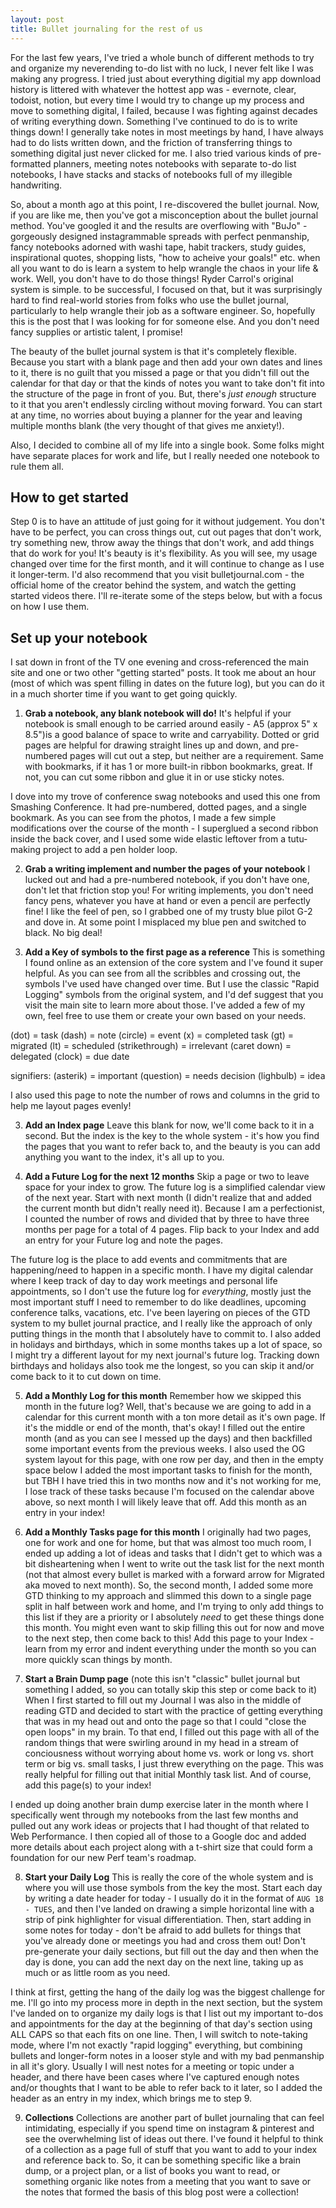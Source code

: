 ```yaml
---
layout: post
title: Bullet journaling for the rest of us
---
```

For the last few years, I've tried a whole bunch of different methods to try and organize my neverending to-do list with no luck, I never felt like I was making any progress. I tried just about everything digitial my app download history is littered with whatever the hottest app was - evernote, clear, todoist, notion, but every time I would try to change up my process and move to something digital, I failed, because I was fighting against decades of writing everything down. Something I've continued to do is to write things down! I generally take notes in most meetings by hand, I have always had to do lists written down, and the friction of transferring things to something digital just never clicked for me. I also tried various kinds of pre-formatted planners, meeting notes notebooks with separate to-do list notebooks, I have stacks and stacks of notebooks full of my illegible handwriting. 

So, about a month ago at this point, I re-discovered the bullet journal. Now, if you are like me, then you've got a misconception about the bullet journal method. You've googled it and the results are overflowing with "BuJo" - gorgeously designed instagrammable spreads with perfect penmanship, fancy notebooks adorned with washi tape, habit trackers, study guides, inspirational quotes, shopping lists, "how to acheive your goals!" etc. when all you want to do is learn a system to help wrangle the chaos in your life & work. Well, you don't have to do those things! Ryder Carrol's original system is simple. to be successful, I focused on that, but it was surprisingly hard to find real-world stories from folks who use the bullet journal, particularly to help wrangle their job as a software engineer. So, hopefully this is the post that I was looking for for someone else. And you don't need fancy supplies or artistic talent, I promise! 

The beauty of the bullet journal system is that it's completely flexible. Because you start with a blank page and then add your own dates and lines to it, there is no guilt that you missed a page or that you didn't fill out the calendar for that day or that the kinds of notes you want to take don't fit into the structure of the page in front of you. But, there's _just enough_ structure to it that you aren't endlessly circling without moving forward. You can start at any time, no worries about buying a planner for the year and leaving multiple months blank (the very thought of that gives me anxiety!).

Also, I decided to combine all of my life into a single book. Some folks might have separate places for work and life, but I really needed one notebook to rule them all.

## How to get started

Step 0 is to have an attitude of just going for it without judgement. You don't have to be perfect, you can cross things out, cut out pages that don't work, try something new, throw away the things that don't work, and add things that do work for you! It's beauty is it's flexibility. As you will see, my usage changed over time for the first month, and it will continue to change as I use it longer-term. I'd also recommend that you visit bulletjournal.com - the official home of the creator behind the system, and watch the getting started videos there. I'll re-iterate some of the steps below, but with a focus on how I use them.

## Set up your notebook
I sat down in front of the TV one evening and cross-referenced the main site and one or two other "getting started" posts. It took me about an hour (most of which was spent filling in dates on the future log), but you can do it in a much shorter time if you want to get going quickly.

1. **Grab a notebook, any blank notebook will do!** 
It's helpful if your notebook is small enough to be carried around easily - A5 (approx 5" x 8.5")is a good balance of space to write and carryability. Dotted or grid pages are helpful for drawing straight lines up and down, and pre-numbered pages will cut out a step, but neither are a requirement. Same with bookmarks, if it has 1 or more built-in ribbon bookmarks, great. If not, you can cut some ribbon and glue it in or use sticky notes.

I dove into my trove of conference swag notebooks and used this one from Smashing Conference. It had pre-numbered, dotted pages, and a single bookmark. As you can see from the photos, I made a few simple modifications over the course of the month - I superglued a second ribbon inside the back cover, and I used some wide elastic leftover from a tutu-making project to add a pen holder loop. 

2. **Grab a writing implement and number the pages of your notebook**
I lucked out and had a pre-numbered notebook, if you don't have one, don't let that friction stop you! For writing implements, you don't need fancy pens, whatever you have at hand or even a pencil are perfectly fine! I like the feel of pen, so I grabbed one of my trusty blue pilot G-2 and dove in. At some point I misplaced my blue pen and switched to black. No big deal! 

3. **Add a Key of symbols to the first page as a reference**
This is something I found online as an extension of the core system and I've found it super helpful. As you can see from all the scribbles and crossing out, the symbols I've used have changed over time. But I use the classic "Rapid Logging" symbols from the original system, and I'd def suggest that you visit the main site to learn more about those. I've added a few of my own, feel free to use them or create your own based on your needs.

(dot) = task
(dash) = note
(circle) = event
(x) = completed task
(gt) = migrated
(lt) = scheduled
(strikethrough) = irrelevant
(caret down) = delegated
(clock) = due date

signifiers:
(asterik) = important
(question) = needs decision
(lighbulb) = idea

I also used this page to note the number of rows and columns in the grid to help me layout pages evenly! 

3. **Add an Index page**
Leave this blank for now, we'll come back to it in a second. But the index is the key to the whole system - it's how you find the pages that you want to refer back to, and the beauty is you can add anything you want to the index, it's all up to you.

4. **Add a Future Log for the next 12 months**
Skip a page or two to leave space for your index to grow. The future log is a simplified calendar view of the next year. Start with next month (I didn't realize that and added the current month but didn't really need it). Because I am a perfectionist, I counted the number of rows and divided that by three to have three months per page for a total of 4 pages. Flip back to your Index and add an entry for your Future log and note the pages. 

The future log is the place to add events and commitments that are happening/need to happen in a specific month. I have my digital calendar where I keep track of day to day work meetings and personal life appointments, so I don't use the future log for *everything*, mostly just the most important stuff I need to remember to do like deadlines, upcoming conference talks, vacations, etc. I've been layering on pieces of the GTD system to my bullet journal practice, and I really like the approach of only putting things in the month that I absolutely have to commit to. I also added in holidays and birthdays, which in some months takes up a lot of space, so I might try a different layout for my next journal's future log. Tracking down birthdays and holidays also took me the longest, so you can skip it and/or come back to it to cut down on time.

5. **Add a Monthly Log for this month**
Remember how we skipped this month in the future log? Well, that's because we are going to add in a calendar for this current month with a ton more detail as it's own page. If it's the middle or end of the month, that's okay! I filled out the entire month (and as you can see I messed up the days) and then backfilled some important events from the previous weeks. I also used the OG system layout for this page, with one row per day, and then in the empty space below I added the most important tasks to finish for the month, but TBH I have tried this in two months now and it's not working for me, I lose track of these tasks because I'm focused on the calendar above above, so next month I will likely leave that off. Add this month as an entry in your index!

6. **Add a Monthly Tasks page for this month**
I originally had two pages, one for work and one for home, but that was almost too much room, I ended up adding a lot of ideas and tasks that I didn't get to which was a bit disheartening when I went to write out the task list for the next month (not that almost every bullet is marked with a forward arrow for Migrated aka moved to next month). So, the second month, I added some more GTD thinking to my approach and slimmed this down to a single page split in half between work and home, and I'm trying to only add things to this list if they are a priority or I absolutely _need_ to get these things done this month. You might even want to skip filling this out for now and move to the next step, then come back to this! Add this page to your Index - learn from my error and indent everything under the month so you can more quickly scan things by month. 

7. **Start a Brain Dump page** (note this isn't "classic" bullet journal but something I added, so you can totally skip this step or come back to it)
When I first started to fill out my Journal I was also in the middle of reading GTD and decided to start with the practice of getting everything that was in my head out and onto the page so that I could "close the open loops" in my brain. To that end, I filled out this page with all of the random things that were swirling around in my head in a stream of conciousness without worrying about home vs. work or long vs. short term or big vs. small tasks, I just threw everything on the page. This was really helpful for filling out that initial Monthly task list. And of course, add this page(s) to your index! 

I ended up doing another brain dump exercise later in the month where I specifically went through my notebooks from the last few months and pulled out any work ideas or projects that I had thought of that related to Web Performance. I then copied all of those to a Google doc and added more details about each project along with a t-shirt size that could form a foundation for our new Perf team's roadmap.

8. **Start your Daily Log**
This is really the core of the whole system and is where you will use those symbols from the key the most. Start each day by writing a date header for today - I usually do it in the format of `AUG 18 - TUES`, and then I've landed on drawing a simple horizontal line with a strip of pink highlighter for visual differentiation. Then, start adding in some notes for today - don't be afraid to add bullets for things that you've already done or meetings you had and cross them out! Don't pre-generate your daily sections, but fill out the day and then when the day is done, you can add the next day on the next line, taking up as much or as little room as you need.  

I think at first, getting the hang of the daily log was the biggest challenge for me. I'll go into my process more in depth in the next section, but the system I've landed on to organize my daily logs is that I list out my important to-dos and appointments for the day at the beginning of that day's section using ALL CAPS so that each fits on one line. Then, I will switch to note-taking mode, where I'm not exactly "rapid logging" everything, but combining bullets and longer-form notes in a looser style and with my bad penmanship in all it's glory. Usually I will nest notes for a meeting or topic under a header, and there have been cases where I've captured enough notes and/or thoughts that I want to be able to refer back to it later, so I added the header as an entry in my index, which brings me to step 9.

9. **Collections**
Collections are another part of bullet journaling that can feel intimidating, especially if you spend time on instagram & pinterest and see the overwhelming list of ideas out there. I've found it helpful to think of a collection as a page full of stuff that you want to add to your index and reference back to. So, it can be something specific like a brain dump, or a project plan, or a list of books you want to read, or something organic like notes from a meeting that you want to save or the notes that formed the basis of this blog post were a collection! 
